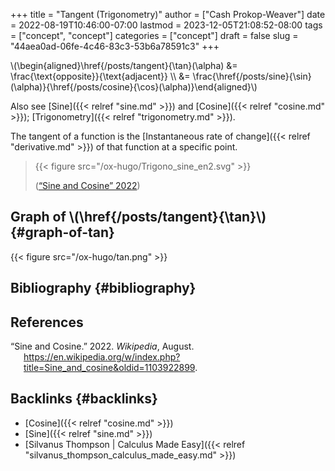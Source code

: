 +++
title = "Tangent (Trigonometry)"
author = ["Cash Prokop-Weaver"]
date = 2022-08-19T10:46:00-07:00
lastmod = 2023-12-05T21:08:52-08:00
tags = ["concept", "concept"]
categories = ["concept"]
draft = false
slug = "44aea0ad-06fe-4c46-83c3-53b6a78591c3"
+++

\\(\begin{aligned}\href{/posts/tangent}{\tan}(\alpha) &= \frac{\text{opposite}}{\text{adjacent}} \\\ &= \frac{\href{/posts/sine}{\sin}(\alpha)}{\href{/posts/cosine}{\cos}(\alpha)}\end{aligned}\\)

Also see [Sine]({{< relref "sine.md" >}}) and [Cosine]({{< relref "cosine.md" >}}); [Trigonometry]({{< relref "trigonometry.md" >}}).

The tangent of a function is the [Instantaneous rate of change]({{< relref "derivative.md" >}}) of that function at a specific point.

> {{< figure src="/ox-hugo/Trigono_sine_en2.svg" >}}
>
> (<a href="#citeproc_bib_item_1">“Sine and Cosine” 2022</a>)


## Graph of \\(\href{/posts/tangent}{\tan}\\) {#graph-of-tan}

{{< figure src="/ox-hugo/tan.png" >}}


## Bibliography {#bibliography}

## References

<style>.csl-entry{text-indent: -1.5em; margin-left: 1.5em;}</style><div class="csl-bib-body">
  <div class="csl-entry"><a id="citeproc_bib_item_1"></a>“Sine and Cosine.” 2022. <i>Wikipedia</i>, August. <a href="https://en.wikipedia.org/w/index.php?title=Sine_and_cosine&oldid=1103922899">https://en.wikipedia.org/w/index.php?title=Sine_and_cosine&#38;oldid=1103922899</a>.</div>
</div>


## Backlinks {#backlinks}

-   [Cosine]({{< relref "cosine.md" >}})
-   [Sine]({{< relref "sine.md" >}})
-   [Silvanus Thompson | Calculus Made Easy]({{< relref "silvanus_thompson_calculus_made_easy.md" >}})
